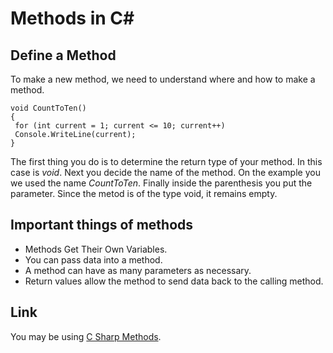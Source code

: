 # Methods in C#

## Define a Method
To make a new method, we need to understand where and how to make a method. 
```
void CountToTen()
{
 for (int current = 1; current <= 10; current++)
 Console.WriteLine(current);
}
```
The first thing you do is to determine the return type of your method. In this case is *void*.
Next you decide the name of the method. On the example you we used the name *CountToTen*.
Finally inside the parenthesis you put the parameter. Since the metod is of the type void, it remains empty.

## Important things of methods

* Methods Get Their Own Variables.
* You can pass data into a method.
* A method can have as many parameters as necessary.
* Return values allow the method to send data back to the calling method.


## Link 
You may be using [C Sharp Methods](https://www.simplilearn.com/tutorials/csharp-tutorial/c-sharp-methods).
